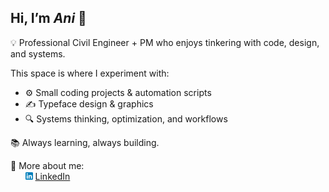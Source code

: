 ## Hi, I’m *Ani* 👋

💡 Professional Civil Engineer + PM who enjoys tinkering with code, design, and systems.  

This space is where I experiment with: 
- ⚙️ Small coding projects & automation scripts
- ✍️ Typeface design & graphics
- 🔍 Systems thinking, optimization, and workflows

📚 Always learning, always building.  

🔗 More about me: <br>&nbsp;&nbsp;&nbsp;&nbsp;&nbsp;&nbsp;<img src="LinkedIn_icon.svg" width="12"> [LinkedIn](https://www.linkedin.com/in/anirudh-vemula/) 
